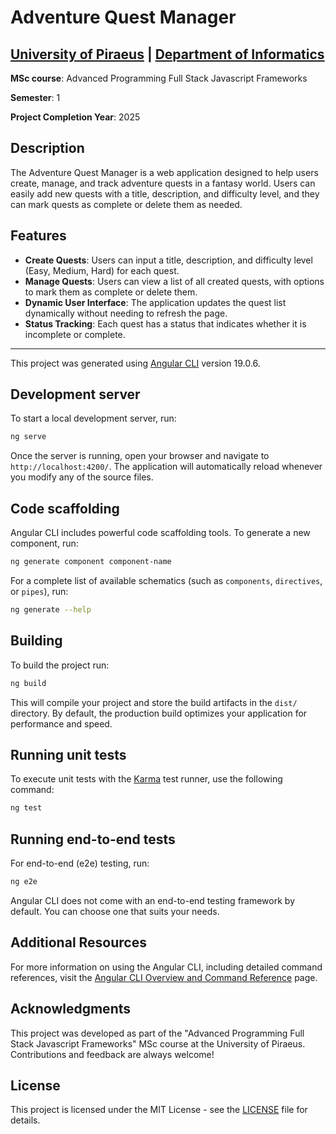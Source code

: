 # Adventure Quest Manager

## [University of Piraeus](https://www.unipi.gr/en/home/) | [Department of Informatics](https://cs.unipi.gr/en/)
**MSc course**: Advanced Programming Full Stack Javascript Frameworks

**Semester**: 1

**Project Completion Year**: 2025

## Description
The Adventure Quest Manager is a web application designed to help users create, manage, and track adventure quests in a fantasy world.
Users can easily add new quests with a title, description, and difficulty level, and they can mark quests as complete or delete them as needed.

## Features
- **Create Quests**: Users can input a title, description, and difficulty level (Easy, Medium, Hard) for each quest.
- **Manage Quests**: Users can view a list of all created quests, with options to mark them as complete or delete them.
- **Dynamic User Interface**: The application updates the quest list dynamically without needing to refresh the page.
- **Status Tracking**: Each quest has a status that indicates whether it is incomplete or complete.



<hr>

This project was generated using [Angular CLI](https://github.com/angular/angular-cli) version 19.0.6.

## Development server
To start a local development server, run:

```bash
ng serve
```

Once the server is running, open your browser and navigate to `http://localhost:4200/`. The application will automatically reload whenever you modify any of the source files.

## Code scaffolding
Angular CLI includes powerful code scaffolding tools. To generate a new component, run:

```bash
ng generate component component-name
```

For a complete list of available schematics (such as `components`, `directives`, or `pipes`), run:

```bash
ng generate --help
```

## Building
To build the project run:

```bash
ng build
```

This will compile your project and store the build artifacts in the `dist/` directory. By default, the production build optimizes your application for performance and speed.

## Running unit tests
To execute unit tests with the [Karma](https://karma-runner.github.io) test runner, use the following command:

```bash
ng test
```

## Running end-to-end tests
For end-to-end (e2e) testing, run:

```bash
ng e2e
```

Angular CLI does not come with an end-to-end testing framework by default. You can choose one that suits your needs.

## Additional Resources
For more information on using the Angular CLI, including detailed command references, visit the [Angular CLI Overview and Command Reference](https://angular.dev/tools/cli) page.

## Acknowledgments
This project was developed as part of the "Advanced Programming Full Stack Javascript Frameworks" MSc course at the University of Piraeus. Contributions and feedback are always welcome!

## License
This project is licensed under the MIT License - see the [LICENSE](LICENSE) file for details.
